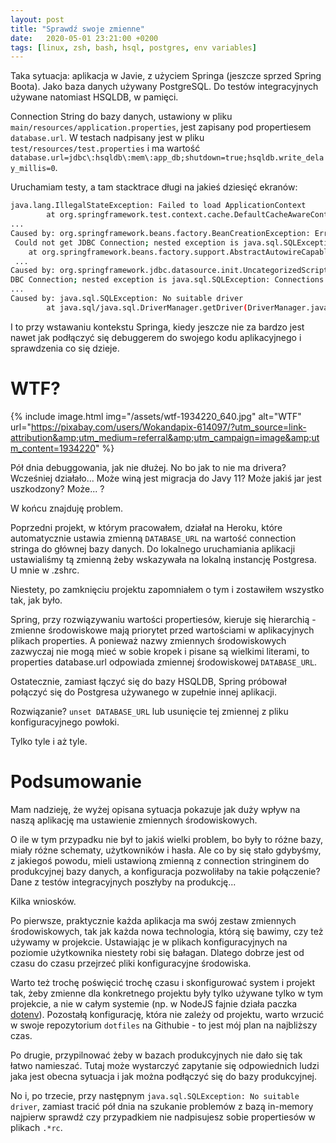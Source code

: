 ```yaml
---
layout: post
title: "Sprawdź swoje zmienne"
date:   2020-05-01 23:21:00 +0200
tags: [linux, zsh, bash, hsql, postgres, env variables]
---
```


Taka sytuacja: aplikacja w Javie, z użyciem Springa (jeszcze sprzed Spring Boota). Jako baza danych używany PostgreSQL. Do testów integracyjnych używane natomiast HSQLDB, w pamięci.

Connection String do bazy danych, ustawiony w pliku `main/resources/application.properties`, jest zapisany pod propertiesem `database.url`. W testach nadpisany jest w pliku `test/resources/test.properties` i ma wartość `database.url=jdbc\:hsqldb\:mem\:app_db;shutdown=true;hsqldb.write_delay_millis=0`.

Uruchamiam testy, a tam stacktrace długi na jakieś dziesięć ekranów:
```bash
java.lang.IllegalStateException: Failed to load ApplicationContext
        at org.springframework.test.context.cache.DefaultCacheAwareContextLoaderDelegate.loadContext(DefaultCacheAwareContextLoaderDelegate.java:124)
...
Caused by: org.springframework.beans.factory.BeanCreationException: Error creating bean with name 'dataSourceInitializer' defined in class path resource [applicationContext-test.xml]: Invocation of init method failed; nested exception is org.springframework.jdbc.datasource.init.UncategorizedScriptException: Failed to execute database script; nested exception is org.springframework.jdbc.CannotGetJdbcConnectionException:
 Could not get JDBC Connection; nested exception is java.sql.SQLException: Connections could not be acquired from the underlying database!
    at org.springframework.beans.factory.support.AbstractAutowireCapableBeanFactory.initializeBean(AbstractAutowireCapableBeanFactory.java:1630)
 ...
Caused by: org.springframework.jdbc.datasource.init.UncategorizedScriptException: Failed to execute database script; nested exception is org.springframework.jdbc.CannotGetJdbcConnectionException: Could not get $
DBC Connection; nested exception is java.sql.SQLException: Connections could not be acquired from the underlying database!
...
Caused by: java.sql.SQLException: No suitable driver
        at java.sql/java.sql.DriverManager.getDriver(DriverManager.java:298)

```

I to przy wstawaniu kontekstu Springa, kiedy jeszcze nie za bardzo jest nawet jak podłączyć się debuggerem do swojego kodu aplikacyjnego i sprawdzenia co się dzieje.

# WTF?

{% include image.html
            img="/assets/wtf-1934220_640.jpg"
            alt="WTF"
            url="https://pixabay.com/users/Wokandapix-614097/?utm_source=link-attribution&amp;utm_medium=referral&amp;utm_campaign=image&amp;utm_content=1934220"
%}

Pół dnia debuggowania, jak nie dłużej. No bo jak to nie ma drivera? Wcześniej działało... Może winą jest migracja do Javy 11? Może jakiś jar jest uszkodzony? Może... ?

W końcu znajduję problem.

Poprzedni projekt, w którym pracowałem, działał na Heroku, które automatycznie ustawia zmienną `DATABASE_URL` na wartość connection stringa do głównej bazy danych. Do lokalnego uruchamiania aplikacji ustawialiśmy tą zmienną żeby wskazywała na lokalną instancję Postgresa. U mnie w .zshrc.

Niestety, po zamknięciu projektu zapomniałem o tym i zostawiłem wszystko tak, jak było.

Spring, przy rozwiązywaniu wartości propertiesów, kieruje się hierarchią - zmienne środowiskowe mają priorytet przed wartościami w aplikacyjnych plikach properties. A ponieważ nazwy zmiennych środowiskowych zazwyczaj nie mogą mieć w sobie kropek i pisane są wielkimi literami, to properties database.url odpowiada zmiennej środowiskowej `DATABASE_URL`.

Ostatecznie, zamiast łączyć się do bazy HSQLDB, Spring próbował połączyć się do Postgresa używanego w zupełnie innej aplikacji.

Rozwiązanie? `unset DATABASE_URL` lub usunięcie tej zmiennej z pliku konfiguracyjnego powłoki.

Tylko tyle i aż tyle.

# Podsumowanie
Mam nadzieję, że wyżej opisana sytuacja pokazuje jak duży wpływ na naszą aplikację ma ustawienie zmiennych środowiskowych.

O ile w tym przypadku nie był to jakiś wielki problem, bo były to różne bazy, miały różne schematy, użytkowników i hasła. Ale co by się stało gdybyśmy, z jakiegoś powodu, mieli ustawioną zmienną z connection stringinem do produkcyjnej bazy danych, a konfiguracja pozwoliłaby na takie połączenie? Dane z testów integracyjnych poszłyby na produkcję...

Kilka wniosków.

Po pierwsze, praktycznie każda aplikacja ma swój zestaw zmiennych środowiskowych, tak jak każda nowa technologia, którą się bawimy, czy też używamy w projekcie. Ustawiając je w plikach konfiguracyjnych na poziomie użytkownika niestety robi się bałagan. Dlatego dobrze jest od czasu do czasu przejrzeć pliki konfiguracyjne środowiska.

Warto też trochę poświęcić trochę czasu i skonfigurować system i projekt tak, żeby zmienne dla konkretnego projektu były tylko używane tylko w tym projekcie, a nie w całym systemie (np. w NodeJS fajnie działa paczka [dotenv](https://www.npmjs.com/package/dotenv)). Pozostałą konfigurację, która nie zależy od projektu, warto wrzucić w swoje repozytorium `dotfiles` na Githubie - to jest mój plan na najbliższy czas.

Po drugie, przypilnować żeby w bazach produkcyjnych nie dało się tak łatwo namieszać. Tutaj może wystarczyć zapytanie się odpowiednich ludzi jaka jest obecna sytuacja i jak można podłączyć się do bazy produkcyjnej.

No i, po trzecie, przy następnym `java.sql.SQLException: No suitable driver`, zamiast tracić pół dnia na szukanie problemów z bazą in-memory najpierw sprawdź czy przypadkiem nie nadpisujesz sobie propertiesów w plikach `.*rc`.